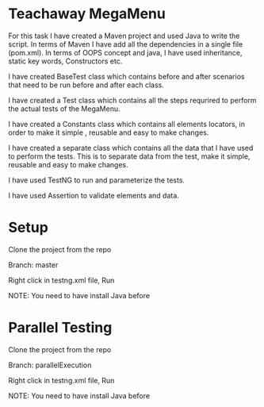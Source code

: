 # Teachaway MegaMenu
For this task I have  created a Maven project and used Java to write the script. In terms of Maven I have add all the dependencies in a single file (pom.xml). In terms of OOPS concept and java, I have used inheritance, static key words, Constructors etc.

I have created BaseTest class which contains before and after scenarios that need to be run before and after each class. 

I have created a Test class which contains all the steps requrired to perform the actual tests of the MegaMenu. 

I have created a Constants class which contains all elements locators, in order to make it simple , reusable and easy to make changes. 

I have created a separate class which contains all the data that I have used to perform the tests. This is to separate data from the test, make it simple, reusable and easy to make changes.

I have used TestNG to run and parameterize the tests.

I have used Assertion to validate elements and data.

# Setup
Clone the project from the repo

Branch: master 

Right click in testng.xml file, Run

NOTE: You need to have install Java before

# Parallel Testing
Clone the project from the repo

Branch: parallelExecution 

Right click in testng.xml file, Run

NOTE: You need to have install Java before
